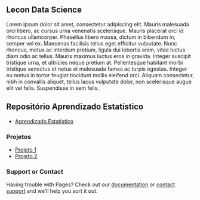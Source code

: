 ## Lecon Data Science

Lorem ipsum dolor sit amet, consectetur adipiscing elit. Mauris malesuada orci libero, ac cursus urna venenatis scelerisque. Mauris placerat orci id rhoncus ullamcorper. Phasellus libero massa, dictum in bibendum in, semper vel ex. Maecenas facilisis tellus eget efficitur vulputate. Nunc rhoncus, metus ac interdum pretium, ligula dui lobortis enim, vitae luctus diam odio ac tellus. Mauris maximus luctus eros in gravida. Integer suscipit tristique urna, et ultricies neque pretium at. Pellentesque habitant morbi tristique senectus et netus et malesuada fames ac turpis egestas. Integer eu metus in tortor feugiat tincidunt mollis eleifend orci. Aliquam consectetur, nibh in convallis aliquet, tellus lacus vulputate dolor, non scelerisque augue elit vel felis. Suspendisse in sem felis.

## Repositório Aprendizado Estatístico

- [Aprendizado Estatístico](https://ffajardo64.github.io/statistical_learning/)


### Projetos

- [Projeto 1](https://leconds.github.io/datascience/)
- [Projeto 2](https://leconds.github.io/datascience/)



### Support or Contact

Having trouble with Pages? Check out our [documentation](https://docs.github.com/categories/github-pages-basics/) or [contact support](https://support.github.com/contact) and we’ll help you sort it out.
